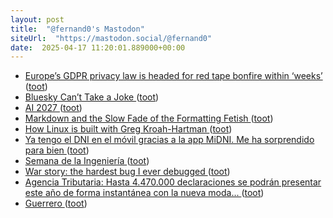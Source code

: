 ```yaml
---
layout: post
title:  "@fernand0's Mastodon"
siteUrl:  "https://mastodon.social/@fernand0"
date:  2025-04-17 11:20:01.889000+00:00
---
```

*  [Europe’s GDPR privacy law is headed for red tape bonfire within ‘weeks’ ](https://www.politico.eu/article/eu-gdpr-privacy-law-europe-president-ursula-von-der-leyen) ([toot](https://mastodon.social/@fernand0/114353032520066532))
*  [Bluesky Can’t Take a Joke ](https://www.wired.com/story/bluesky-cant-take-a-joke) ([toot](https://mastodon.social/@fernand0/114352872511949244))
*  [AI 2027 ](https://ai-2027.com) ([toot](https://mastodon.social/@fernand0/114352547668587328))
*  [Markdown and the Slow Fade of the Formatting Fetish ](https://ia.net/topics/markdown-and-the-slow-fade-of-the-formatting-fetis) ([toot](https://mastodon.social/@fernand0/114352278816668962))
*  [How Linux is built with Greg Kroah-Hartman ](https://newsletter.pragmaticengineer.com/p/how-linux-is-built-with-greg-kroa) ([toot](https://mastodon.social/@fernand0/114350656401412271))
*  [Ya tengo el DNI en el móvil gracias a la app MiDNI. Me ha sorprendido para bien ](https://www.genbeta.com/a-fondo/tengo-dni-movil-gracias-a-app-midni-me-ha-sorprendido-para-bien-su-diseno-segurida) ([toot](https://mastodon.social/@fernand0/114348837257258914))
*  [Semana de la Ingeniería ](https://avecesunafoto.wordpress.com/2025/04/15/semana-de-la-ingenieria) ([toot](https://mastodon.social/@fernand0/114348725539380091))
*  [War story: the hardest bug I ever debugged ](https://www.clientserver.dev/p/war-story-the-hardest-bug-i-eve) ([toot](https://mastodon.social/@fernand0/114348649495829109))
*  [Agencia Tributaria: Hasta 4.470.000 declaraciones se podrán presentar este año de forma instantánea con la nueva moda... ](https://sede.agenciatributaria.gob.es/Sede/notas-prensa/notas-prensa/2025/abril/2/hasta-4_470_000-declaraciones-se-podran-directa.htm) ([toot](https://mastodon.social/@fernand0/114348309129896610))
*  [Guerrero ](https://www.flickr.com/photos/fernand0/54419377276) ([toot](https://mastodon.social/@fernand0/114348194312343124))
